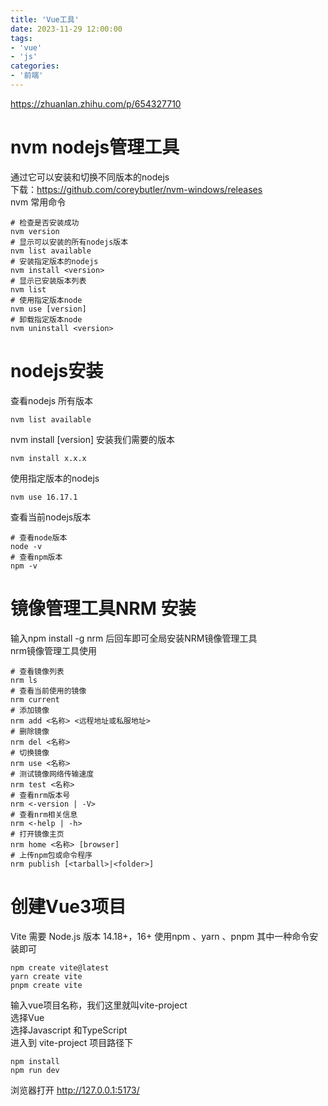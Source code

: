 ```yaml
---
title: 'Vue工具'
date: 2023-11-29 12:00:00
tags:
- 'vue'
- 'js'
categories:
- '前端'
---
```

https://zhuanlan.zhihu.com/p/654327710
# nvm nodejs管理工具
通过它可以安装和切换不同版本的nodejs  
下载：https://github.com/coreybutler/nvm-windows/releases  
nvm 常用命令
```
# 检查是否安装成功  
nvm version
# 显示可以安装的所有nodejs版本
nvm list available 
# 安装指定版本的nodejs
nvm install <version> 
# 显示已安装版本列表
nvm list
# 使用指定版本node
nvm use [version]
# 卸载指定版本node
nvm uninstall <version>
```
# nodejs安装
查看nodejs 所有版本  
```
nvm list available
```
nvm install [version] 安装我们需要的版本
```
nvm install x.x.x
```
使用指定版本的nodejs
```
nvm use 16.17.1
```
查看当前nodejs版本
```
# 查看node版本
node -v
# 查看npm版本
npm -v
```
# 镜像管理工具NRM 安装
输入npm install -g nrm 后回车即可全局安装NRM镜像管理工具  
nrm镜像管理工具使用
```
# 查看镜像列表
nrm ls
# 查看当前使用的镜像
nrm current 
# 添加镜像
nrm add <名称> <远程地址或私服地址>
# 删除镜像
nrm del <名称>
# 切换镜像
nrm use <名称> 
# 测试镜像网络传输速度
nrm test <名称>
# 查看nrm版本号
nrm <-version | -V> 
# 查看nrm相关信息
nrm <-help | -h>
# 打开镜像主页
nrm home <名称> [browser]
# 上传npm包或命令程序
nrm publish [<tarball>|<folder>]
```
# 创建Vue3项目
Vite 需要 Node.js 版本 14.18+，16+
使用npm 、yarn 、pnpm 其中一种命令安装即可
```
npm create vite@latest
yarn create vite
pnpm create vite
```
输入vue项目名称，我们这里就叫vite-project  
选择Vue  
选择Javascript 和TypeScript  
进入到 vite-project 项目路径下
```
npm install
npm run dev
```
浏览器打开 http://127.0.0.1:5173/  